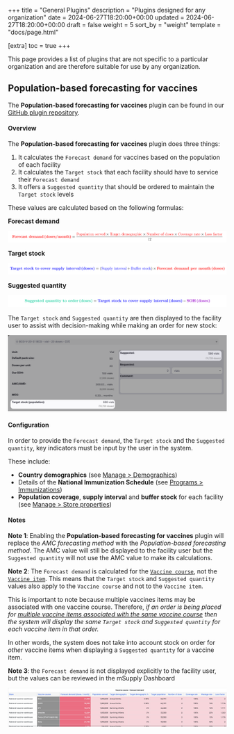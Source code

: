 +++
title = "General Plugins"
description = "Plugins designed for any organization"
date = 2024-06-27T18:20:00+00:00
updated = 2024-06-27T18:20:00+00:00
draft = false
weight = 5
sort_by = "weight"
template = "docs/page.html"

[extra]
toc = true
+++


This page provides a list of plugins that are not specific to a particular organization and are therefore suitable for use by any organization. 


## Population-based forecasting for vaccines

<div class="tip">
The <b>Population-based forecasting for vaccines</b> plugin can be found in our <a href="https://github.com/msupply-foundation/open-msupply-forecasting-plugins" target="_blank">GitHub plugin repository</a>.
</div>

#### Overview 
The **Population-based forecasting for vaccines** plugin does three things: 

1. It calculates the `Forecast demand` for vaccines based on the population of each facility
2. It calculates the `Target stock` that each facility should have to service their `Forecast demand`
3. It offers a `Suggested quantity` that should be ordered to maintain the `Target stock` levels

These values are calculated based on the following formulas: 

**Forecast demand**

![](images/forecast_demand.png)

**Target stock**

![](images/target_stock.png)

**Suggested quantity**

![](images/suggested_quantity.png)

The `Target stock` and `Suggested quantity` are then displayed to the facility user to assist with decision-making while making an order for new stock: 

![](images/io_pop_forecast.png)

#### Configuration

In order to provide the `Forecast demand`, the `Target stock` and the `Suggested quantity`, key indicators must be input by the user in the system. 

These include:

- **Country demographics** (see [Manage > Demographics](/docs/manage/demographics))
- Details of the **National Immunization Schedule** (see [Programs > Immunizations](/docs/programs/immunisations/))
- **Population coverage**, **supply interval** and **buffer stock** for each facility (see  [Manage > Store properties](/docs/manage/facilities/#editing-your-store-properties))

#### Notes

**Note 1**: Enabling the **Population-based forecasting for vaccines** plugin will replace the *AMC forecasting method* with the *Population-based forecasting method*. The AMC value will still be displayed to the facility user but the `Suggested quantity` will not use the AMC value to make  its calculations. 

**Note 2**: The `Forecast demand` is calculated for the [`Vaccine course`](/docs/programs/immunisations/#vaccine-courses), not the [`Vaccine item`](/docs/catalogue/items/). This means that the `Target stock` and `Suggested quantity` values also apply to the `Vaccine course` and not to the `Vaccine item`.

This is important to note because multiple vaccines items may be associated with one vaccine course. Therefore, <i>if an order is being placed for <u>multiple vaccine items associated with the same vaccine course</u> then the system will display the same  `Target stock` and `Suggested quantity` for each vaccine item in that order.</i>

In other words, the system does not take into account stock on order for *other* vaccine items when displaying a `Suggested quantity` for a vaccine item. 

**Note 3**: the `Forecast demand` is not displayed explicitly to the facility user, but the values can be reviewed in the mSupply Dashboard

![](images/forecast_demand_grafana.png)

